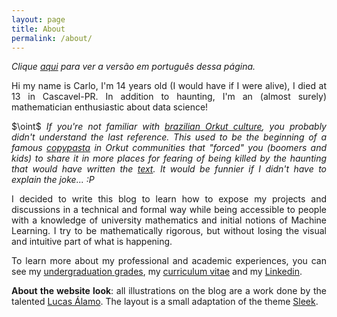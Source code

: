```yaml
---
layout: page
title: About
permalink: /about/
---
```


<p><div align="justify"><i>Clique <a href="https://vitaliset.github.io/sobre/">aqui</a> para ver a versão em português dessa página.</i></div></p>

<p><div align="justify">Hi my name is Carlo, I'm 14 years old (I would have if I were alive), I died at 13 in Cascavel-PR. In addition to haunting, I'm an (almost surely) mathematician enthusiastic about data science!</div></p>

<p><div align="justify">$\oint$ <i>If you're not familiar with <a href="https://en.wikipedia.org/wiki/Orkut">brazilian Orkut culture</a>, you probably didn't understand the last reference. This used to be the beginning of a famous <a href="https://en.wikipedia.org/wiki/Copypasta">copypasta</a> in Orkut communities that "forced" you (boomers and kids) to share it in more places for fearing of being killed by the haunting that would have written the <a href="https://cdn.mensagenscomamor.com/content/images/m000505417.jpg?v=1">text</a>. It would be funnier if I didn't have to explain the joke... :P</i></div></p>

<p><div align="justify">I decided to write this blog to learn how to expose my projects and discussions in a technical and formal way while being accessible to people with a knowledge of university mathematics and initial notions of Machine Learning. I try to be mathematically rigorous, but without losing the visual and intuitive part of what is happening.</div></p>

<p><div align="justify">To learn more about my professional and academic experiences, you can see my <a href="https://github.com/vitaliset/vitaliset.github.io/blob/master/carlo_bach_ufabc.pdf">undergraduation grades</a>, my <a href="https://github.com/vitaliset/vitaliset.github.io/blob/master/carlo_cv.pdf">curriculum vitae</a> and my <a href="https://www.linkedin.com/in/carlo-lemos">Linkedin</a>.</div></p>

<p><div align="justify"><b>About the website look</b>: all illustrations on the blog are a work done by the talented <a href="https://www.instagram.com/lucasalamoart/">Lucas Álamo</a>. The layout is a small adaptation of the theme <a href="https://janczizikow.github.io/sleek/">Sleek</a>.</div></p>

<!-- <p><div align="justify">Entre as postagens de Aprendizado de Máquina, pretendo eventualmente comentar também sobre assuntos relacionados a noções básicas de Matemática, Análise Numérica, Teoria da Medida e Integração, Inferência Estatística, Teoria dos Jogos, Evolução (e Ecologia Comportamental), entre outros tópicos.</div></p> -->